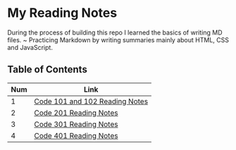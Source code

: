 # My Reading Notes

During the process of building this repo I learned the basics of writing MD files.
~ Practicing Markdown by writing summaries mainly about HTML, CSS and JavaScript.    

## Table of Contents

Num | Link
------------ | -------------
1 | [Code 101 and 102 Reading Notes](./code101_and_102/code_101_and_102_reading_notes.md)
2 | [Code 201 Reading Notes](./code201/code_201_reading_notes.md)
3 | [Code 301 Reading Notes](./code301/code_301_reading_notes.md)
4 | [Code 401 Reading Notes](./code401/code_401_reading_notes.md)
